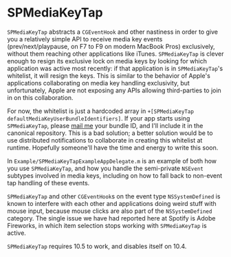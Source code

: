 SPMediaKeyTap
=============

`SPMediaKeyTap` abstracts a `CGEventHook` and other nastiness in order to give you a relatively simple API to receive media key events (prev/next/playpause, on F7 to F9 on modern MacBook Pros) exclusively, without them reaching other applications like iTunes. `SPMediaKeyTap` is clever enough to resign its exclusive lock on media keys by looking for which application was active most recently: if that application is in `SPMediaKeyTap`'s whitelist, it will resign the keys. This is similar to the behavior of Apple's applications collaborating on media key handling exclusivity, but unfortunately, Apple are not exposing any APIs allowing third-parties to join in on this collaboration.

For now, the whitelist is just a hardcoded array in `+[SPMediaKeyTap defaultMediaKeyUserBundleIdentifiers]`. If your app starts using `SPMediaKeyTap`, please [mail me](mailto:nevyn@spotify.com) your bundle ID, and I'll include it in the canonical repository. This is a bad solution; a better solution would be to use distributed notifications to collaborate in creating this whitelist at runtime. Hopefully someone'll have the time and energy to write this soon. 

In `Example/SPMediaKeyTapExampleAppDelegate.m` is an example of both how you use `SPMediaKeyTap`, and how you handle the semi-private `NSEvent` subtypes involved in media keys, including on how to fall back to non-event tap handling of these events.

`SPMediaKeyTap` and other `CGEventHook`s on the event type `NSSystemDefined` is known to interfere with each other and applications doing weird stuff with mouse input, because mouse clicks are also part of the `NSSystemDefined` category. The single issue we have had reported here at Spotify is Adobe Fireworks, in which item selection stops working with `SPMediaKeyTap` is active.

`SPMediaKeyTap` requires 10.5 to work, and disables itself on 10.4.
